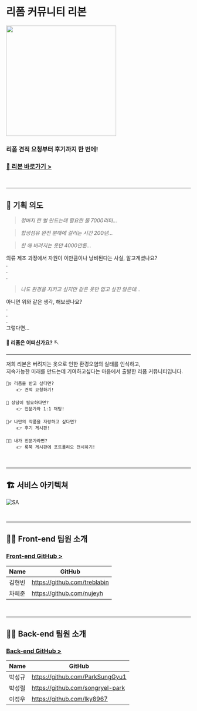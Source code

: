 # 리폼 커뮤니티 리본

<img height="300px" src="https://user-images.githubusercontent.com/105181604/181456826-d342485e-99c7-4f0c-8e28-b8c9870b9195.png">

### 리폼 견적 요청부터 후기까지 한 번에!

### [🎀 리본 바로가기 >](https://ribborn.kr)

<br>

----

## 📔 기획 의도


> *청바지 한 벌 만드는데 필요한 물 7000리터...*

> *합성섬유 완전 분해에 걸리는 시간 200년...*

> *한 해 버려지는 옷만 4000만톤...*

의류 제조 과정에서 자원이 이만큼이나 낭비된다는 사실, 알고계셨나요?   
.   
.   
.   
> *나도 환경을 지키고 싶지만 같은 옷만 입고 싶진 않은데...*

아니면 위와 같은 생각, 해보셨나요?   
.   
.   
.   
그렇다면...
#### 🧵 리폼은 어떠신가요? 🪡

----
   
저희 리본은 버려지는 옷으로 인한 환경오염의 실태를 인식하고,   
지속가능한 미래를 만드는데 기여하고싶다는 마음에서 출발한 리폼 커뮤니티입니다.

```
🙋‍♀️ 리폼을 받고 싶다면?   
    👉 견적 요청하기!   
    
🙋 상담이 필요하다면?   
    👉 전문가와 1:1 채팅!   
    
🙋‍♂️ 나만의 작품을 자랑하고 싶다면?   
    👉 후기 게시판!   
    
👩‍🎨 내가 전문가라면?   
    👉 룩북 게시판에 포트폴리오 전시하기!   
```

<br>

----

## 🏗 서비스 아키텍쳐

![SA](https://user-images.githubusercontent.com/102746846/182116929-66a4e502-9c5f-4592-95d4-e5a02398d818.png)

<br>

----

## 👨‍💻 Front-end 팀원 소개

### [Front-end GitHub >](https://github.com/team-ribbon/ribborn-frontend)
 
|   Name  | GitHub | 
| ----- | --- |
| 김현빈 | https://github.com/treblabin|
| 차혜준 | https://github.com/nujeyh | 

<br>

---

## 👨‍💻 Back-end 팀원 소개

### [Back-end GitHub >](https://github.com/team-ribbon/ribborn-backend)

| Name   | GitHub                           |
| ------ | -------------------------------- |
| 박성규 | https://github.com/ParkSungGyu1  |
| 박성렬 | https://github.com/songryel-park |
| 이정우 | https://github.com/lky8967       |
